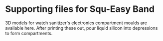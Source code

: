 # Supporting files for Squ-Easy Band

3D models for watch sanitizer's electronics compartment moulds are available here. After printing these out, pour liquid silicon into depressions to form compartments.
